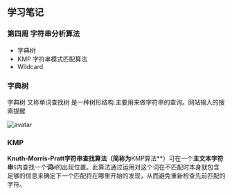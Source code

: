 ## 学习笔记
### 第四周 字符串分析算法

*  字典树
*  KMP 字符串模式匹配算法
*  Wildcard
### 字典树

字典树 又称单词查找树 是一种树形结构.主要用来做字符串的查询。网站输入的搜索提醒

![avatar](https://pic2.zhimg.com/80/v2-9d07fbd164fc0d737aabe428b4484bd1_720w.png)

### KMP

**Knuth-Morris-Pratt字符串查找算法（简称为**KMP算法**）可在一个**主文本字符串**`S`内查找一个**词**`W`的出现位置。此算法通过运用对这个词在不匹配时本身就包含足够的信息来确定下一个匹配将在哪里开始的发现，从而避免重新检查先前匹配的字符。